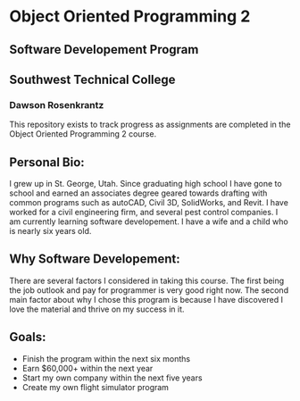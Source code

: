 # Object Oriented Programming 2
## Software Developement Program
## Southwest Technical College
### Dawson Rosenkrantz
This repository exists to track progress as assignments are completed in the Object Oriented Programming 2 course.
## Personal Bio:
I grew up in St. George, Utah. Since graduating high school I have gone to school and earned an associates degree geared towards drafting with common programs such as autoCAD, Civil 3D, SolidWorks, and Revit. I have worked for a civil engineering firm, and several pest control companies. I am currently learning software developement. I have a wife and a child who is nearly six years old.
## Why Software Developement:
There are several factors I considered in taking this course. The first being the job outlook and pay for programmer is very good right now. The second main factor about why I chose this program is because I have discovered I love the material and thrive on my success in it. 
## Goals: 
* Finish the program within the next six months
* Earn $60,000+ within the next year
* Start my own company within the next five years
* Create my own flight simulator program
